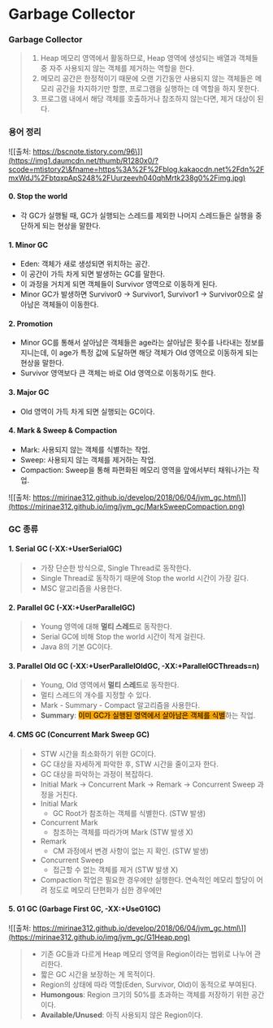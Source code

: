# Garbage Collector

### Garbage Collector

> 1. Heap 메모리 영역에서 활동하므로, Heap 영역에 생성되는 배열과 객체들 중 자주 사용되지 않는 객체를 제거하는 역할을 한다.
> 2. 메모리 공간은 한정적이기 때문에 오랜 기간동안 사용되지 않는 객체들은 메모리 공간을 차지하기만 할뿐, 프로그램을 실행하는 데 역할을 하지 못한다. 
> 3. 프로그램 내에서 해당 객체를 호출하거나 참조하지 않는다면, 제거 대상이 된다.



### 용어 정리

![\[출처: https://bscnote.tistory.com/96\]](https://img1.daumcdn.net/thumb/R1280x0/?scode=mtistory2\&fname=https%3A%2F%2Fblog.kakaocdn.net%2Fdn%2FmxWdJ%2FbtqxpApS248%2FUurzeevh040qhMrtk238g0%2Fimg.jpg)

#### 0. Stop the world

* 각 GC가 실행될 때, GC가 실행되는 스레드를 제외한 나머지 스레드들은 실행을 중단하게 되는 현상을 말한다.

#### 1. Minor GC

* Eden: 객체가 새로 생성되면 위치하는 공간.
* 이 공간이 가득 차게 되면 발생하는 GC를 말한다.
* 이 과정을 거치게 되면 객체들이 Survivor 영역으로 이동하게 된다.
* Minor GC가 발생하면 Survivor0 -> Survivor1, Survivor1 -> Survivor0으로 살아남은 객체들이 이동한다.

#### 2. Promotion

* Minor GC를 통해서 살아남은 객체들은 age라는 살아남은 횟수를 나타내는 정보를 지니는데, 이 age가 특정 값에 도달하면 해당 객체가 Old 영역으로 이동하게 되는 현상을 말한다.
* Survivor 영역보다 큰 객체는 바로 Old 영역으로 이동하기도 한다.

#### 3. Major GC

* Old 영역이 가득 차게 되면 실행되는 GC이다.

#### 4. Mark & Sweep & Compaction

* Mark: 사용되지 않는 객체를 식별하는 작업.
* Sweep: 사용되지 않는 객체를 제거하는 작업.
* Compaction: Sweep을 통해 파편화된 메모리 영역을 앞에서부터 채워나가는 작업.

![\[출처: https://mirinae312.github.io/develop/2018/06/04/jvm_gc.html\]](https://mirinae312.github.io/img/jvm_gc/MarkSweepCompaction.png)



### GC 종류

#### 1. Serial GC (-XX:+UserSerialGC)

> * 가장 단순한 방식으로, Single Thread로 동작한다.
> * Single Thread로 동작하기 때문에 Stop the world 시간이 가장 길다.
> * MSC 알고리즘을 사용한다.

#### 2. Parallel GC (-XX:+UserParallelGC)

> * Young 영역에 대해 **멀티 스레드**로 동작한다.
> * Serial GC에 비해 Stop the world 시간이 적게 걸린다.
> * Java 8의 기본 GC이다.

#### 3. Parallel Old GC (-XX:+UserParallelOldGC, -XX:+ParallelGCThreads=n)

> * Young, Old 영역에서 **멀티 스레드**로 동작한다.
> * 멀티 스레드의 개수를 지정할 수 있다.
> * Mark - Summary - Compact 알고리즘을 사용한다.
> * **Summary**: <mark style="background-color:orange;">이미 GC가 실행된 영역에서 살아남은 객체를 식별</mark>하는 작업.

#### 4. CMS GC (Concurrent Mark Sweep GC)

> * STW 시간을 최소화하기 위한 GC이다.
> * GC 대상을 자세하게 파악한 후, STW 시간을 줄이고자 한다.
> * GC 대상을 파악하는 과정이 복잡하다.
> * Initial Mark -> Concurrent Mark -> Remark -> Concurrent Sweep 과정을 거친다.
> * Initial Mark
>   * GC Root가 참조하는 객체를 식별한다. (STW 발생)
> * Concurrent Mark
>   * 참조하는 객체를 따라가며 Mark (STW 발생 X)
> * Remark
>   * CM 과정에서 변경 사항이 없는 지 확인. (STW 발생)
> * Concurrent Sweep
>   * 접근할 수 없는 객체를 제거 (STW 발생 X)
> * Compaction 작업은 필요한 경우에만 실행한다. 연속적인 메모리 할당이 어려 정도로 메모리 단편화가 심한 경우에만 

#### 5. G1 GC (Garbage First GC, -XX:+UseG1GC)

![\[출처: https://mirinae312.github.io/develop/2018/06/04/jvm_gc.html\]](https://mirinae312.github.io/img/jvm_gc/G1Heap.png)

> * 기존 GC들과 다르게 Heap 메모리 영역을 Region이라는 범위로 나누어 관리한다.
> * 짧은 GC 시간을 보장하는 게 목적이다.
> * Region의 상태에 따라 역할(Eden, Survivor, Old)이 동적으로 부여된다.
> * **Humongous**: Region 크기의 50%를 초과하는 객체를 저장하기 위한 공간이다.
> * **Available/Unused**: 아직 사용되지 않은 Region이다.
